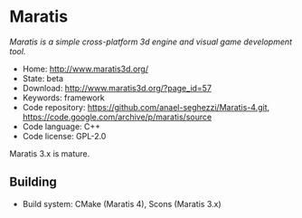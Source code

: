 # Maratis

_Maratis is a simple cross-platform 3d engine and visual game development tool._

- Home: http://www.maratis3d.org/
- State: beta
- Download: http://www.maratis3d.org/?page_id=57
- Keywords: framework
- Code repository: https://github.com/anael-seghezzi/Maratis-4.git, https://code.google.com/archive/p/maratis/source
- Code language: C++
- Code license: GPL-2.0

Maratis 3.x is mature.

## Building

- Build system: CMake (Maratis 4), Scons (Maratis 3.x)
